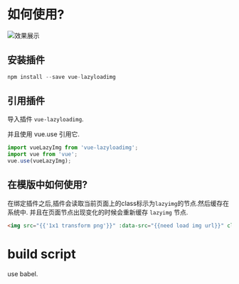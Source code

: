 # 如何使用?
![效果展示](http://ww3.sinaimg.cn/large/882a72d0gw1f7qycyxootg20i70hd7wh.gif)
## 安装插件
```javascript
npm install --save vue-lazyloadimg
```

## 引用插件
导入插件 `vue-lazyloadimg`.

并且使用 vue.use 引用它.
```javascript
import vueLazyImg from 'vue-lazyloadimg';
import vue from 'vue';
vue.use(vueLazyImg);
```

## 在模版中如何使用?
在绑定插件之后,插件会读取当前页面上的class标示为`lazyimg`的节点.然后缓存在系统中.
并且在页面节点出现变化的时候会重新缓存 `lazyimg` 节点.
``` html
<img src="{{'1x1 transform png'}}" :data-src="{{need load img url}}" class="lazyimg" alt="">
```

# build script
use babel.